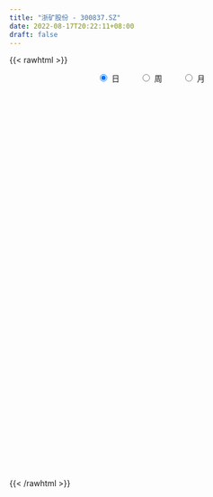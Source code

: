 ```yaml
---
title: "浙矿股份 - 300837.SZ"
date: 2022-08-17T20:22:11+08:00
draft: false
---
```

{{< rawhtml >}}
    <div style="text-align: center">
        <label style="padding: 1rem;"><input style="margin-right: .5rem" type="radio" name="period" value="D" checked onclick="period_change(this)">日</label>
        <label style="padding: 1rem;"><input style="margin-right: .5rem" type="radio" name="period" value="W" onclick="period_change(this)">周</label>
        <label style="padding: 1rem;"><input style="margin-right: .5rem" type="radio" name="period" value="M" onclick="period_change(this)">月</label>
    </div>
    <div id="chart" style="height: 700px;"></div> 
    <script type="text/javascript">
        const D_v = [48730.39,34970.42,21462.94,24858.45,45332.77,32141.99,22367.99,31504.45,34628.32,27705.41,22672.13,25095.26,10459.0,35613.67,16372.31,18809.99,19416.47,18460.79,13940.47,10888.47,18612.95,16530.63,13156.89,10459.42,6713.85,8713.53,6974.37,7523.85,8790.74,15071.37,15201.73,10165.0,11346.84,6214.36,5509.79,6308.26,9023.39,7928.74,7911.42,5046.0,17394.41,6982.0,6604.42,6966.79,5001.84,8323.37,7531.64,6984.26,9648.84,6575.42,6784.06,9615.4,11349.0,14685.31,28673.41,18104.71,13369.75,10882.0,13389.0,8731.65,9166.73,14766.72,7271.78,6443.82,7455.71,8247.42,7227.61,9789.29,6070.0,11389.52,6339.97,6045.37,11374.51,4916.57,9704.0,5831.26,5506.58,6130.13,5990.42,6069.0,4023.0,5932.0,4202.42,5149.0,3307.89,3897.26,10867.37,7035.7,7376.42,7279.0,5963.84,7345.78,13361.87,9775.05,9418.0,7163.64,4289.8,4001.0,6103.4,16368.23,7582.71,6638.16,7078.0,5763.66,4287.27,5917.53,12280.0,7547.0,7594.37,9983.58,6623.44,7926.97,5527.58,6779.0,8262.0,7997.06,6210.24,6630.54,6441.32,8373.26,11413.77,8220.32,6142.69,9165.58,8957.19,5888.32,6732.91,5374.98,10380.79,10403.19,6893.74,5095.37,9931.38,6751.07,8452.72,6830.07,9549.06,5728.78,13809.0,28177.36,16718.01,16810.3,11500.85,9791.79,9563.81,6661.25,10640.67,9694.25,12461.16,5706.58,8036.0,6511.0,5809.0,9590.09,18588.41,16299.9,14824.3,31863.1,14420.19,9091.04,5852.0,7823.06,5931.0,5460.98,11713.76,4207.1,3133.37,6803.37,5542.0,3920.79,3358.0,1374.0,4272.0,3781.64,5762.0,6769.62,10573.09,4849.38,3619.42,4600.68,3469.79,4213.35,5384.0,3285.0,4395.0,7683.0,6399.42,5706.0,4731.0,3834.0,8177.99,4708.0,8025.0,2278.0,3415.1,2864.0,5638.0,2908.0,5530.85,1810.01,4117.1,6766.42,3574.42,2852.27,3501.0,2645.0,2807.0,2539.0,2184.0,1539.0,6375.72,3329.73,6602.48,5009.0,2103.66,2544.0,2421.48,2504.0,14599.31,16251.26,8549.93,9260.0,6212.9,9272.28,6035.15,3609.0,3654.0,7065.79,6031.0,6094.0,4933.0,8042.0,6035.2,3415.0,4348.98,3599.0,4518.0,3257.0,2888.0,11378.98,5870.14,4113.0,4353.0,6433.0,3878.0,5058.0,3867.0,15204.38,6282.0,5586.84,6316.74,9836.01,6266.36,5445.0,5079.99,16894.87,8395.0,7036.0,4257.88,5867.24,6635.65,13317.0,8249.14,13744.65,14170.0,17273.76,20613.12,12497.68,11784.99,10379.85,8040.84,9995.0,7144.55,10574.0,6085.14,9791.0,7966.0,5835.0,8480.0,4916.42,6127.42,4578.0,3722.0,4374.0,5667.0,3242.0,3173.0,1970.0,2788.91,1616.42,2662.0,1650.0,1507.84,2969.0,9236.92,2952.42,2890.42,1837.0,2193.0,3125.0,7095.19,4526.0,3245.0,3717.42,5356.42,3553.0,3845.42,3549.42,4214.07,3769.0,3262.42,3009.0,3143.42,2755.04,2885.0,4542.42,6113.0,5227.0,6604.0,4137.0,3890.0,4375.37,2497.0,5057.0,3001.37,4388.42,17794.3,8584.46,4442.0,6677.99,6523.0,5388.0,3985.0,2631.0,7988.42,4255.0,7168.0,25613.46,10872.46,5108.0,5716.0,11561.0,11693.84,4810.0,3345.0,6017.36,2929.58,11724.34,4306.0,6661.0,8113.0,18057.79,9431.0,4896.0,12146.0,8784.42,7907.0,5664.0,5622.0,5992.0,5319.0,3981.0,3250.37,5429.69,4308.34,3857.0,3561.0,5337.08,2825.37,2821.0,2101.0,2410.47,2240.0,12019.5,20038.14,18581.73,9778.34,14920.75,13938.58,8612.0,8929.74,8183.92,7814.92,6057.84,4666.82,3167.0,7549.0,3251.0,4459.37,5058.0,5434.0,5146.0,4385.57,1568.0,10092.56,5870.0,8999.0,3326.65,2908.76,5252.0,4957.4,4794.0,4129.86,4499.0,6252.0,4283.0,2657.0,7209.0,8057.29,6723.29,8210.58,8736.58,7371.58,8123.0,6064.02,5159.31,6039.0,3470.35,3728.0,3357.0,3218.49,17425.09,13694.81,16045.57,16548.8,16130.12,10340.99,9695.0,7418.42,17117.56,10545.13,5896.0,5065.55,7332.42,8003.0,6218.42,4845.27,5212.42,8811.42,9481.63,6139.82,3427.0,6844.13,7116.0,4582.0,6411.0,6788.0,6351.82,5127.69,5488.0,5317.0,4391.41,4670.0,4704.0,7027.09,5620.0,5840.69,7302.15,10125.0,10414.0,7131.42,6674.0,5828.0,6601.57,5935.0,6038.0,5097.0,3427.0,7281.31,6319.42,4315.0,4762.0,4692.42,4871.43,2842.82,5085.0,3900.98,2904.0,3035.42,5208.0,4437.0,18694.39,17907.38,10467.0,19806.0,17279.4,9570.0,10383.89,10271.0,8846.0,7764.0,5526.0,4089.26,4445.0,3849.0,5953.0,7195.0,3776.4,4722.92,6192.0]
const D_histogram = [0.0,0.1480569801,0.341247412,0.6730750448,1.1577462552,1.3904443596,1.3196550453,0.8742776036,0.5977381528,0.6131032415,0.4575902631,0.4701177173,0.4088283505,-0.0008571386,-0.2730276653,-0.6744983301,-1.1229415632,-1.2658812529,-1.185899077,-1.2095526343,-1.1863144359,-1.212609984,-1.0488300283,-0.837841743,-0.6447055335,-0.6130889776,-0.5763943514,-0.4758618053,-0.3426932679,-0.1135823612,-0.2534556526,-0.490332051,-0.5058007346,-0.4118022911,-0.3208276698,-0.268333139,-0.0895732315,0.1157646224,0.2099466927,0.1499088776,0.272345119,0.2800280543,0.1349727679,-0.129151948,-0.2431685673,-0.1480791414,0.0600249506,0.2207048013,0.4978108453,0.6273749024,0.7602634163,0.8297388849,0.6407841265,0.7565059786,0.3725536639,0.0022946909,-0.372524212,-0.6473787202,-0.7664742747,-0.7569786398,-0.8188194012,-0.9457914495,-0.9292762164,-0.7315907765,-0.434152328,-0.1672890467,-0.0244570758,0.1570089952,0.264751189,0.3206714161,0.260676253,0.1401511302,0.219981991,0.2764779313,0.1820154952,0.1563782831,0.113601958,0.0524940032,0.0034015259,-0.0974972607,-0.1328201287,-0.0534110908,-0.0165358937,0.084958335,0.1410301321,0.1124025555,0.2731623384,0.3623343982,0.4107089296,0.2545418234,0.2317726688,0.1541575988,-0.0709027994,-0.2679294045,-0.4849472702,-0.4588682436,-0.4064628442,-0.3744770662,-0.4358852293,-0.4795043573,-0.5666682626,-0.5508199187,-0.5140150471,-0.4916362766,-0.4553777415,-0.3532083991,-0.0247398304,0.1597338665,0.2030765807,0.0799213365,0.0195027549,-0.1165335888,-0.1260047249,-0.2149077173,-0.1799681662,-0.0350045512,0.0763122465,0.1911630082,0.236678407,0.2358103133,0.1626201577,0.0922384043,0.0207144344,-0.1071736898,-0.0841137612,-0.0497844311,0.049910814,0.1418401907,0.2792810666,0.2944546858,0.1932364109,0.0877492198,0.2816683061,0.3946185469,0.5859302541,0.6899104598,0.7793547839,0.7185679018,0.7770424412,1.1370894799,1.2594482359,1.4998742799,1.5034429584,1.3415385929,1.121553714,0.9430638944,0.8552255695,0.4835222119,0.0735345718,-0.1393749977,-0.249828124,-0.3509689495,-0.394222389,-0.2678391728,0.0903186428,0.3220492594,0.5261118802,0.2037967209,-0.2392806893,-0.4975137869,-0.6545752356,-0.8431598933,-0.9746010194,-0.985170993,-0.7825264998,-0.630581308,-0.4760981469,-0.4214875169,-0.4422261815,-0.4219434001,-0.3983869159,-0.3475783382,-0.2254004003,-0.2060557801,-0.2032081008,-0.1733722672,-0.0614193042,-0.0154065993,-0.0086336815,0.0555339146,0.0711366057,0.0942484765,0.1729710662,0.2048089997,0.2587315784,0.4002993457,0.3753168427,0.2349108785,0.0736569928,-0.0285609864,-0.2045010197,-0.2759224046,-0.3642526385,-0.3785864859,-0.4042769801,-0.3837633021,-0.2451457016,-0.1757804781,-0.0905155926,-0.0174174758,0.0034192151,-0.0261932226,-0.047523566,0.0001049451,-0.0040770867,-0.0137010227,-0.0051402799,0.0316119842,0.0476594146,0.0733921338,0.1732404307,0.1939366652,0.1156317209,-0.0011004421,-0.0387933913,-0.0491324601,-0.0161456071,0.0461337278,0.2854999552,0.4624797946,0.554925679,0.6603903242,0.7191178345,0.6225802447,0.504481132,0.3479145085,0.2103895998,0.0379225939,0.01588235,-0.0677455798,-0.0782234826,0.0127583813,-0.0116874594,-0.0790932475,-0.1754552959,-0.1977231886,-0.1929921581,-0.1928448715,-0.1804607127,-0.0444964629,-0.0429553613,-0.0956566659,-0.107899566,-0.2094061755,-0.254487627,-0.3065701508,-0.235805556,-0.0139955425,0.1319850817,0.1975950585,0.1553336905,0.238136842,0.2725528334,0.2984660565,0.3010568146,0.4069083771,0.4503900862,0.3691488801,0.3146212858,0.2394116553,0.1999464121,0.2304468912,0.2356678619,0.268267488,0.3010291001,0.3914773217,0.5022378651,0.5268813902,0.3993292171,0.2147070811,0.0296686767,-0.0292119138,-0.0767036398,-0.2618114317,-0.4124693718,-0.4810046651,-0.592295413,-0.6383229528,-0.7142437379,-0.7496863934,-0.677057589,-0.6468077096,-0.6023883578,-0.6062029701,-0.5384743371,-0.4620503006,-0.4597105185,-0.4211935841,-0.2851176275,-0.2098870231,-0.2068909229,-0.1831233311,-0.0999400608,-0.1068171064,-0.1637946596,-0.1754237483,-0.1550671492,-0.1434560098,-0.1191009426,-0.0399002582,0.1379006069,0.1879014245,0.1719810267,0.2517548827,0.3427181774,0.3387805529,0.3558435712,0.3454350995,0.3494751749,0.3226342326,0.3332689088,0.3443774963,0.366541242,0.3770442722,0.3488343434,0.2721547402,0.2565630359,0.1767461883,0.1632019945,0.1283547678,0.1046637744,0.0927977229,0.0542923106,-0.0034825992,-0.0734895461,-0.13583874,0.0526969715,0.059818052,0.0586596422,-0.0179605935,-0.0401803189,-0.0366191341,-0.0252984913,-0.0039065672,0.0628904729,0.0996184178,0.1606577877,0.3712152854,0.399398874,0.3262025278,0.2659471078,0.3695177442,0.3933630772,0.33828815,0.2913849917,0.2820308342,0.2411760271,0.3098045384,0.3195832542,0.2427336225,0.0659227653,0.0851036802,0.0638321108,0.0188134893,0.0977975468,0.1103800222,0.0746885102,-0.0093429,-0.0656396244,-0.1678223822,-0.2119780936,-0.3120540392,-0.4367550871,-0.5208567594,-0.5560466971,-0.5332169374,-0.5659004557,-0.523799997,-0.4013779813,-0.3598355102,-0.299506751,-0.2917861411,-0.3250752838,-0.0765341276,0.192208555,0.4144147807,0.4040450892,0.5264072054,0.6171351592,0.4987160525,0.3921248245,0.2025527191,-0.0372122878,-0.1617664468,-0.202105232,-0.2572836181,-0.4025235512,-0.5350543867,-0.6450706571,-0.7330995764,-0.8533922307,-0.7648470589,-0.7142307528,-0.6711822695,-0.8129316988,-0.7542623415,-0.7302367827,-0.6579591342,-0.5341147668,-0.4655489362,-0.4099131632,-0.3867001263,-0.3222413963,-0.318814561,-0.2886384919,-0.2304951791,-0.1605360463,-0.2064496736,-0.2059645453,-0.2448766491,-0.1565508811,-0.2001556593,-0.194798237,-0.1968797148,-0.1609462497,-0.1786456373,-0.0607856015,0.0128324885,0.0490885643,0.0248146522,0.0633731929,0.2297692377,0.2921845082,0.512679668,0.7123153432,0.8918933681,0.9076923803,0.7719921375,0.7336749564,0.8550112503,0.7917753725,0.7285971643,0.6485992656,0.475896951,0.411325786,0.3640079024,0.3183058723,0.2906031597,0.3132625476,0.2819849534,0.2191739795,0.1553460233,0.03962753,0.0064890939,-0.0050762125,0.0600392536,0.0835125943,0.1209460855,0.0946921125,0.0360622912,-0.0819884638,-0.1026343207,-0.0755905229,-0.0964823644,-0.0484632227,-0.0343254637,0.0032237524,0.0930380282,0.218987062,0.2296568789,0.1957071008,0.216810882,0.1719033379,0.1392758067,0.0378805512,0.0153983126,0.0135263825,0.0220871881,-0.0820129371,-0.1387636381,-0.1867961137,-0.209827894,-0.2601764834,-0.3710012629,-0.3905462273,-0.3643657682,-0.3343181714,-0.261178412,-0.1489519092,-0.0343627928,0.0540805274,0.238801065,0.3517469277,0.4097924202,0.5934619798,0.5972768538,0.5033935908,0.4413939378,0.2191038933,0.1027824176,0.0670397861,0.0311928193,0.0302737049,-0.0094009074,-0.0240404083,-0.0221661667,-0.0878467108,-0.1558499142,-0.1454458419,-0.1135531017]
const D_fast = [0.0,0.1850712251,0.46357351,0.963669904,1.7377776782,2.3180868724,2.5772113196,2.3504032788,2.2232983661,2.3919392651,2.3508238525,2.4808807361,2.5217984569,2.1118986832,1.7714712401,1.2013759928,0.472197369,0.012787366,-0.2037052274,-0.5297469433,-0.8030873538,-1.1325353979,-1.2309629493,-1.2294350998,-1.1974752736,-1.3191309621,-1.4265349237,-1.444967829,-1.3974726085,-1.1967572921,-1.3999944967,-1.7594539078,-1.9013727751,-1.9103249044,-1.8995572006,-1.9141459545,-1.7577793549,-1.5235003454,-1.3768316019,-1.3993921976,-1.2088696764,-1.1311797275,-1.242491822,-1.5389045248,-1.713713286,-1.6556436455,-1.4325333158,-1.2166772647,-0.8151185095,-0.5287107267,-0.2057563587,0.0711538311,0.0423951042,0.347243451,0.0564295522,-0.3132557479,-0.7812057039,-1.2179048922,-1.5286190153,-1.7083680403,-1.9749136521,-2.3383335627,-2.5541373837,-2.5393496379,-2.3504492714,-2.1254082519,-1.9886905499,-1.7679722301,-1.5940422391,-1.4579541579,-1.4527802577,-1.538267598,-1.4034412395,-1.2778258163,-1.3267843786,-1.3133270199,-1.3277028555,-1.3756873095,-1.4239294053,-1.5492025071,-1.6177304072,-1.551674142,-1.5189329184,-1.3961991059,-1.3048697759,-1.3053967136,-1.0763463461,-0.8965906867,-0.7455389229,-0.8380705733,-0.8028965606,-0.8419722309,-1.084758329,-1.3487672852,-1.6870219685,-1.7756600027,-1.8248703144,-1.8865038029,-2.0568832734,-2.2203784907,-2.4492094616,-2.5710660974,-2.6627649876,-2.7632952863,-2.8408811866,-2.827013944,-2.5047303328,-2.2803231693,-2.18621131,-2.28938622,-2.3449291129,-2.5100988538,-2.5510711711,-2.6937010929,-2.7037535833,-2.5675411061,-2.4371462468,-2.2745047331,-2.1698197325,-2.1117352479,-2.144270364,-2.1915925163,-2.2579378777,-2.4126194242,-2.410587936,-2.3887047137,-2.276531765,-2.1491423407,-1.9418811981,-1.8530939075,-1.9060030797,-1.9895529658,-1.725216803,-1.5136119255,-1.1758176548,-0.8993598341,-0.6150768141,-0.4962217207,-0.243486571,0.4008328377,0.8380536526,1.4534482666,1.8328776847,2.0063579675,2.0667615171,2.1240376711,2.2500057385,1.9991829339,1.6075789368,1.3598256178,1.1869154606,0.9980323976,0.8562233609,0.9156467839,1.2963842601,1.6086271916,1.9442177824,1.6728518034,1.1699542209,0.7873426765,0.4666374189,0.0672627879,-0.307828593,-0.5646913149,-0.5576784467,-0.5633785819,-0.5279199575,-0.5786812067,-0.7099764167,-0.7951794853,-0.8712197301,-0.9073057369,-0.8414778991,-0.8736472239,-0.9216015699,-0.9351088031,-0.8385106661,-0.796349611,-0.7917351136,-0.7136840388,-0.6802971963,-0.6336232064,-0.5116578501,-0.4286176667,-0.3100121934,-0.0683695897,0.000477118,-0.0812011266,-0.2240407642,-0.33339899,-0.5604642781,-0.7008662642,-0.8802596577,-0.9892401266,-1.1159998658,-1.1914270134,-1.1140958383,-1.0886757342,-1.0260397469,-0.9572959991,-0.9356045044,-0.9717652477,-1.0049764826,-0.9573217352,-0.9625230387,-0.9755722304,-0.9682965575,-0.9236412975,-0.8956790134,-0.8515982608,-0.7084398562,-0.6392594553,-0.6886564695,-0.805663743,-0.85305504,-0.8756772237,-0.8467267726,-0.7729140058,-0.4621727895,-0.1695730014,0.0616043026,0.3321665289,0.5706734978,0.6297809693,0.6378021395,0.5682141431,0.4832866344,0.320300277,0.3022306206,0.2016662958,0.1716325223,0.2658039816,0.2384362761,0.151257176,0.0110313036,-0.0606673862,-0.1041843952,-0.1522483265,-0.1849793459,-0.0601392118,-0.0693369505,-0.1459524216,-0.1851702132,-0.3390283666,-0.4477317248,-0.5764567863,-0.5646435806,-0.3463324526,-0.167355558,-0.0523468166,-0.055774762,0.0865626,0.1891167998,0.289646537,0.3675014988,0.5750801555,0.7311593861,0.7422054001,0.7663331272,0.7509764106,0.7614977703,0.8496099722,0.9137479085,1.0134144066,1.1214332936,1.3097508457,1.5460708554,1.702434728,1.6747148591,1.5437694934,1.3661482582,1.2999646893,1.2332970533,0.9827364034,0.7289611205,0.5401746609,0.2808100597,0.0752017817,-0.1792799378,-0.4021441918,-0.4987797845,-0.6302318326,-0.7364095702,-0.891774925,-0.9586648763,-0.997753415,-1.1103412625,-1.1771227241,-1.1123261744,-1.0895673257,-1.1382939563,-1.1603071972,-1.1021089422,-1.1356902644,-1.2336164824,-1.2891015082,-1.3075116964,-1.3317645595,-1.337184728,-1.2679591081,-1.0556830912,-0.9587069175,-0.9316320586,-0.7889194819,-0.6122766428,-0.5315191291,-0.425495218,-0.3495449148,-0.2581360458,-0.2043184299,-0.1103665265,-0.0131635649,0.1006354913,0.2053995895,0.2643982466,0.2557573285,0.3043063831,0.2686760826,0.2959323875,0.2931738527,0.2956488029,0.3069821821,0.2820498475,0.2234042879,0.1350249545,0.0387160756,0.2404260299,0.2625016235,0.2760081241,0.1948977401,0.162632935,0.1570393363,0.1620353563,0.1824506385,0.2649702968,0.3266028463,0.4278066631,0.7311679821,0.8592012892,0.867555575,0.8737869319,1.0697370044,1.1919231067,1.221420217,1.2473633066,1.3085168576,1.3279560574,1.4740357032,1.5637102326,1.5475440065,1.3872138407,1.4276706755,1.4223571339,1.3820418846,1.4854753288,1.5256528099,1.5086334254,1.4222662902,1.3495596597,1.2054213063,1.1082710715,0.9301816161,0.6962917964,0.4819759343,0.3077743223,0.1972998477,0.0231412155,-0.065708325,-0.0436308046,-0.0920472111,-0.1065951397,-0.1718210651,-0.2863790287,-0.0569714044,0.259823417,0.5856333378,0.6762749187,0.9302388362,1.1752505797,1.1815104861,1.1729504643,1.0340165387,0.7849484598,0.6199526891,0.5290875959,0.4095883052,0.1637174843,-0.1025769478,-0.3738608825,-0.6451646958,-0.9788054078,-1.0814720008,-1.2094133828,-1.3341604669,-1.6791428209,-1.8090390491,-1.9675726859,-2.0597848209,-2.0694691453,-2.1172905487,-2.1641330666,-2.2375950613,-2.2536966803,-2.3299734852,-2.3719570391,-2.371437521,-2.3416123998,-2.4391384456,-2.4901444536,-2.5902757196,-2.541087672,-2.6347313649,-2.6780735019,-2.7293749084,-2.7336780057,-2.7960388026,-2.6933751672,-2.6165489551,-2.5680207382,-2.5860909873,-2.5316891483,-2.3078507942,-2.1723893965,-1.8237243198,-1.4460098087,-1.0434584419,-0.8007363346,-0.743438543,-0.598336985,-0.2632478785,-0.1285399132,-0.0095688303,0.0725830874,0.0188550105,0.0571152921,0.100799384,0.134673822,0.1796218994,0.2805969241,0.3198155683,0.3117980893,0.2868066389,0.1809950281,0.1494788654,0.1366445059,0.2167697854,0.2611212746,0.3287912873,0.3262103424,0.2765960939,0.1380482229,0.0917437858,0.099889953,0.0548775203,0.0907808564,0.0963372495,0.1346924036,0.2477661865,0.4284619857,0.4965460223,0.5115230194,0.5868295212,0.5848978115,0.587089232,0.4951641144,0.4765314539,0.4780411194,0.492123722,0.3675203625,0.276078752,0.181347248,0.1058584941,-0.0095342161,-0.2131093113,-0.3302908326,-0.3952018155,-0.4487337615,-0.4408886051,-0.3659000797,-0.2599016614,-0.1579382093,0.0864825945,0.2873651891,0.4478587866,0.7798938413,0.9330279286,0.9649930634,1.0133418948,0.8458278237,0.7552019523,0.7362192674,0.7081705054,0.7148198172,0.6727949781,0.6521453751,0.648478075,0.5608358533,0.4538701713,0.4279127831,0.4314172479]
const D_slow = [0.0,0.037014245,0.122326098,0.2905948592,0.580031423,0.9276425129,1.2575562742,1.4761256751,1.6255602133,1.7788360237,1.8932335895,2.0107630188,2.1129701064,2.1127558218,2.0444989054,1.8758743229,1.5951389321,1.2786686189,0.9821938496,0.6798056911,0.3832270821,0.0800745861,-0.182132921,-0.3915933567,-0.5527697401,-0.7060419845,-0.8501405724,-0.9691060237,-1.0547793406,-1.0831749309,-1.1465388441,-1.2691218568,-1.3955720405,-1.4985226133,-1.5787295307,-1.6458128155,-1.6682061234,-1.6392649678,-1.5867782946,-1.5493010752,-1.4812147954,-1.4112077819,-1.3774645899,-1.4097525769,-1.4705447187,-1.5075645041,-1.4925582664,-1.4373820661,-1.3129293548,-1.1560856291,-0.9660197751,-0.7585850538,-0.5983890222,-0.4092625276,-0.3161241116,-0.3155504389,-0.4086814919,-0.570526172,-0.7621447406,-0.9513894006,-1.1560942509,-1.3925421132,-1.6248611673,-1.8077588614,-1.9162969434,-1.9581192051,-1.9642334741,-1.9249812253,-1.858793428,-1.778625574,-1.7134565108,-1.6784187282,-1.6234232305,-1.5543037476,-1.5087998738,-1.469705303,-1.4413048135,-1.4281813127,-1.4273309313,-1.4517052464,-1.4849102786,-1.4982630513,-1.5023970247,-1.4811574409,-1.4458999079,-1.4177992691,-1.3495086845,-1.2589250849,-1.1562478525,-1.0926123967,-1.0346692295,-0.9961298298,-1.0138555296,-1.0808378807,-1.2020746983,-1.3167917592,-1.4184074702,-1.5120267368,-1.6209980441,-1.7408741334,-1.8825411991,-2.0202461787,-2.1487499405,-2.2716590097,-2.3855034451,-2.4738055448,-2.4799905024,-2.4400570358,-2.3892878906,-2.3693075565,-2.3644318678,-2.393565265,-2.4250664462,-2.4787933755,-2.5237854171,-2.5325365549,-2.5134584933,-2.4656677412,-2.4064981395,-2.3475455612,-2.3068905217,-2.2838309207,-2.2786523121,-2.3054457345,-2.3264741748,-2.3389202826,-2.3264425791,-2.2909825314,-2.2211622647,-2.1475485933,-2.0992394906,-2.0773021856,-2.0068851091,-1.9082304724,-1.7617479088,-1.5892702939,-1.3944315979,-1.2147896225,-1.0205290122,-0.7362566422,-0.4213945832,-0.0464260133,0.3294347263,0.6648193746,0.9452078031,1.1809737767,1.394780169,1.515660722,1.534044365,1.4992006155,1.4367435845,1.3490013472,1.2504457499,1.1834859567,1.2060656174,1.2865779322,1.4181059023,1.4690550825,1.4092349102,1.2848564634,1.1212126545,0.9104226812,0.6667724264,0.4204796781,0.2248480532,0.0672027262,-0.0518218106,-0.1571936898,-0.2677502352,-0.3732360852,-0.4728328142,-0.5597273987,-0.6160774988,-0.6675914438,-0.718393469,-0.7617365359,-0.7770913619,-0.7809430117,-0.7831014321,-0.7692179535,-0.751433802,-0.7278716829,-0.6846289163,-0.6334266664,-0.5687437718,-0.4686689354,-0.3748397247,-0.3161120051,-0.2976977569,-0.3048380035,-0.3559632584,-0.4249438596,-0.5160070192,-0.6106536407,-0.7117228857,-0.8076637113,-0.8689501367,-0.9128952562,-0.9355241543,-0.9398785233,-0.9390237195,-0.9455720251,-0.9574529166,-0.9574266804,-0.958445952,-0.9618712077,-0.9631562777,-0.9552532816,-0.943338428,-0.9249903945,-0.8816802869,-0.8331961206,-0.8042881903,-0.8045633009,-0.8142616487,-0.8265447637,-0.8305811655,-0.8190477335,-0.7476727447,-0.6320527961,-0.4933213763,-0.3282237953,-0.1484443367,0.0072007245,0.1333210075,0.2202996346,0.2728970346,0.2823776831,0.2863482706,0.2694118756,0.249856005,0.2530456003,0.2501237354,0.2303504236,0.1864865996,0.1370558024,0.0888077629,0.040596545,-0.0045186332,-0.0156427489,-0.0263815892,-0.0502957557,-0.0772706472,-0.1296221911,-0.1932440978,-0.2698866355,-0.3288380245,-0.3323369102,-0.2993406397,-0.2499418751,-0.2111084525,-0.151574242,-0.0834360336,-0.0088195195,0.0664446841,0.1681717784,0.2807693,0.37305652,0.4517118414,0.5115647553,0.5615513583,0.6191630811,0.6780800465,0.7451469185,0.8204041936,0.918273524,1.0438329903,1.1755533378,1.2753856421,1.3290624123,1.3364795815,1.3291766031,1.3100006931,1.2445478352,1.1414304922,1.021179326,0.8731054727,0.7135247345,0.5349638001,0.3475422017,0.1782778045,0.016575877,-0.1340212124,-0.2855719549,-0.4201905392,-0.5357031144,-0.650630744,-0.75592914,-0.8272085469,-0.8796803027,-0.9314030334,-0.9771838662,-1.0021688814,-1.028873158,-1.0698218229,-1.1136777599,-1.1524445472,-1.1883085497,-1.2180837853,-1.2280588499,-1.1935836981,-1.146608342,-1.1036130853,-1.0406743646,-0.9549948203,-0.8702996821,-0.7813387892,-0.6949800144,-0.6076112206,-0.5269526625,-0.4436354353,-0.3575410612,-0.2659057507,-0.1716446827,-0.0844360968,-0.0163974118,0.0477433472,0.0919298943,0.1327303929,0.1648190849,0.1909850285,0.2141844592,0.2277575369,0.2268868871,0.2085145006,0.1745548156,0.1877290584,0.2026835715,0.217348482,0.2128583336,0.2028132539,0.1936584704,0.1873338475,0.1863572057,0.202079824,0.2269844284,0.2671488754,0.3599526967,0.4598024152,0.5413530472,0.6078398241,0.7002192602,0.7985600295,0.883132067,0.9559783149,1.0264860234,1.0867800302,1.1642311648,1.2441269784,1.304810384,1.3212910753,1.3425669954,1.3585250231,1.3632283954,1.3876777821,1.4152727876,1.4339449152,1.4316091902,1.4151992841,1.3732436885,1.3202491651,1.2422356553,1.1330468835,1.0028326937,0.8638210194,0.7305167851,0.5890416712,0.4580916719,0.3577471766,0.2677882991,0.1929116113,0.119965076,0.0386962551,0.0195627232,0.067614862,0.1712185571,0.2722298294,0.4038316308,0.5581154206,0.6827944337,0.7808256398,0.8314638196,0.8221607476,0.7817191359,0.7311928279,0.6668719234,0.5662410356,0.4324774389,0.2712097746,0.0879348805,-0.1254131771,-0.3166249419,-0.4951826301,-0.6629781974,-0.8662111221,-1.0547767075,-1.2373359032,-1.4018256867,-1.5353543785,-1.6517416125,-1.7542199033,-1.8508949349,-1.931455284,-2.0111589242,-2.0833185472,-2.140942342,-2.1810763535,-2.232688772,-2.2841799083,-2.3453990705,-2.3845367908,-2.4345757056,-2.4832752649,-2.5324951936,-2.572731756,-2.6173931653,-2.6325895657,-2.6293814436,-2.6171093025,-2.6109056395,-2.5950623412,-2.5376200318,-2.4645739048,-2.3364039878,-2.158325152,-1.9353518099,-1.7084287149,-1.5154306805,-1.3320119414,-1.1182591288,-0.9203152857,-0.7381659946,-0.5760161782,-0.4570419405,-0.354210494,-0.2632085184,-0.1836320503,-0.1109812604,-0.0326656235,0.0378306149,0.0926241098,0.1314606156,0.1413674981,0.1429897716,0.1417207184,0.1567305318,0.1776086804,0.2078452018,0.2315182299,0.2405338027,0.2200366867,0.1943781065,0.1754804758,0.1513598847,0.1392440791,0.1306627131,0.1314686512,0.1547281583,0.2094749238,0.2668891435,0.3158159187,0.3700186392,0.4129944736,0.4478134253,0.4572835631,0.4611331413,0.4645147369,0.4700365339,0.4495332996,0.4148423901,0.3681433617,0.3156863882,0.2506422673,0.1578919516,0.0602553948,-0.0308360473,-0.1144155901,-0.1797101931,-0.2169481704,-0.2255388686,-0.2120187368,-0.1523184705,-0.0643817386,0.0380663665,0.1864318614,0.3357510749,0.4615994726,0.571947957,0.6267239303,0.6524195347,0.6691794813,0.6769776861,0.6845461123,0.6821958855,0.6761857834,0.6706442417,0.648682564,0.6097200855,0.573358625,0.5449703496]
const D_data = [['2020-07-29', 68.21, 68.66, 64.7, 69.86],['2020-07-30', 69.51, 70.98, 67.48, 73.1],['2020-07-31', 71.9, 72.68, 69.88, 73.7],['2020-08-03', 72.21, 76.28, 72.21, 76.28],['2020-08-04', 77.0, 81.21, 76.96, 82.5],['2020-08-05', 79.9, 81.13, 77.77, 84.6],['2020-08-06', 80.49, 79.01, 78.0, 81.12],['2020-08-07', 79.81, 73.99, 73.99, 79.81],['2020-08-10', 70.54, 74.96, 69.5, 75.1],['2020-08-11', 72.8, 78.64, 72.8, 79.65],['2020-08-12', 77.7, 76.81, 73.6, 78.64],['2020-08-13', 76.86, 79.18, 75.99, 81.0],['2020-08-14', 79.18, 78.77, 77.66, 80.56],['2020-08-17', 77.99, 73.59, 72.67, 79.81],['2020-08-18', 73.98, 73.65, 73.59, 75.59],['2020-08-19', 73.0, 70.1, 70.0, 73.0],['2020-08-20', 70.0, 66.73, 66.46, 71.19],['2020-08-21', 66.73, 68.2, 66.01, 69.92],['2020-08-24', 67.69, 70.0, 67.05, 70.75],['2020-08-25', 69.14, 68.01, 67.81, 70.69],['2020-08-26', 67.8, 67.71, 67.31, 72.09],['2020-08-27', 65.88, 66.15, 64.0, 67.88],['2020-08-28', 65.31, 67.99, 64.01, 68.6],['2020-08-31', 68.48, 68.8, 67.29, 71.2],['2020-09-01', 68.94, 69.01, 67.9, 69.7],['2020-09-02', 69.02, 67.0, 66.98, 69.39],['2020-09-03', 67.5, 66.66, 66.34, 68.87],['2020-09-04', 65.0, 67.28, 64.8, 68.28],['2020-09-07', 66.41, 67.85, 66.41, 69.6],['2020-09-08', 67.7, 69.7, 67.7, 72.6],['2020-09-09', 68.69, 65.01, 64.89, 71.65],['2020-09-10', 66.3, 62.3, 62.25, 66.79],['2020-09-11', 62.11, 63.8, 61.0, 64.48],['2020-09-14', 63.8, 64.81, 63.2, 64.99],['2020-09-15', 65.22, 64.76, 63.8, 65.4],['2020-09-16', 64.96, 64.2, 63.58, 65.35],['2020-09-17', 63.94, 66.03, 63.0, 67.34],['2020-09-18', 66.0, 67.18, 65.01, 67.99],['2020-09-21', 67.1, 66.5, 66.0, 69.33],['2020-09-22', 65.13, 64.58, 64.5, 66.66],['2020-09-23', 64.51, 66.99, 64.51, 69.8],['2020-09-24', 66.39, 65.92, 65.7, 67.61],['2020-09-25', 65.86, 63.6, 63.5, 66.47],['2020-09-28', 64.0, 60.8, 60.7, 64.39],['2020-09-29', 61.19, 61.3, 60.05, 62.06],['2020-09-30', 61.61, 63.5, 61.0, 64.59],['2020-10-09', 65.04, 65.49, 65.04, 67.0],['2020-10-12', 66.01, 65.8, 65.51, 66.83],['2020-10-13', 65.91, 68.54, 65.26, 68.66],['2020-10-14', 68.54, 68.07, 67.5, 69.11],['2020-10-15', 67.6, 69.23, 67.33, 69.87],['2020-10-16', 69.25, 69.5, 68.12, 70.97],['2020-10-19', 70.71, 66.43, 66.39, 70.98],['2020-10-20', 66.8, 70.54, 65.8, 71.17],['2020-10-21', 68.01, 63.95, 63.42, 69.99],['2020-10-22', 62.05, 62.18, 61.08, 63.98],['2020-10-23', 62.01, 59.9, 59.8, 63.39],['2020-10-26', 59.4, 58.91, 58.24, 60.87],['2020-10-27', 58.89, 59.13, 58.0, 60.48],['2020-10-28', 59.25, 59.71, 58.7, 60.0],['2020-10-29', 59.0, 57.89, 57.81, 59.79],['2020-10-30', 57.48, 55.67, 55.5, 58.3],['2020-11-02', 55.1, 56.2, 54.63, 56.99],['2020-11-03', 55.89, 58.14, 55.89, 58.15],['2020-11-04', 58.7, 60.0, 57.84, 60.43],['2020-11-05', 60.0, 60.63, 59.2, 60.96],['2020-11-06', 60.11, 59.83, 58.0, 61.2],['2020-11-09', 60.2, 60.97, 59.45, 61.36],['2020-11-10', 60.95, 60.73, 60.03, 61.2],['2020-11-11', 60.16, 60.5, 59.59, 63.36],['2020-11-12', 60.0, 59.02, 58.9, 60.99],['2020-11-13', 58.58, 57.69, 57.01, 59.0],['2020-11-16', 57.81, 60.0, 56.5, 60.1],['2020-11-17', 60.8, 60.05, 59.08, 60.8],['2020-11-18', 60.09, 58.02, 57.66, 60.18],['2020-11-19', 57.98, 58.48, 57.02, 59.35],['2020-11-20', 58.64, 57.98, 57.51, 58.79],['2020-11-23', 58.48, 57.33, 56.66, 59.38],['2020-11-24', 56.9, 57.0, 56.66, 58.39],['2020-11-25', 57.0, 55.7, 55.55, 57.1],['2020-11-26', 55.4, 55.85, 55.0, 56.17],['2020-11-27', 55.8, 57.12, 55.51, 57.5],['2020-11-30', 57.01, 56.66, 55.81, 57.41],['2020-12-01', 56.38, 57.66, 56.2, 58.17],['2020-12-02', 57.4, 57.4, 56.66, 57.79],['2020-12-03', 57.35, 56.31, 56.01, 57.35],['2020-12-04', 56.75, 59.0, 56.07, 59.37],['2020-12-07', 58.7, 58.85, 58.64, 60.15],['2020-12-08', 58.4, 58.85, 58.4, 60.15],['2020-12-09', 58.82, 56.1, 56.0, 59.19],['2020-12-10', 55.7, 57.33, 55.18, 58.1],['2020-12-11', 57.01, 56.38, 55.68, 58.76],['2020-12-14', 56.0, 53.6, 52.7, 56.38],['2020-12-15', 53.3, 52.52, 51.73, 53.49],['2020-12-16', 52.74, 50.68, 50.0, 53.15],['2020-12-17', 50.69, 52.65, 50.01, 52.85],['2020-12-18', 52.66, 52.65, 52.17, 53.46],['2020-12-21', 51.98, 52.1, 51.98, 52.95],['2020-12-22', 52.14, 50.3, 50.0, 52.2],['2020-12-23', 50.28, 49.63, 48.0, 50.84],['2020-12-24', 49.5, 48.05, 47.84, 49.69],['2020-12-25', 48.0, 48.42, 47.8, 49.53],['2020-12-28', 48.42, 48.1, 46.51, 49.1],['2020-12-29', 48.26, 47.36, 47.21, 49.41],['2020-12-30', 46.79, 46.98, 46.6, 47.99],['2020-12-31', 46.93, 47.51, 46.66, 47.99],['2021-01-04', 47.4, 51.01, 47.23, 51.73],['2021-01-05', 50.24, 50.3, 50.01, 51.59],['2021-01-06', 50.25, 48.95, 48.85, 50.56],['2021-01-07', 48.66, 46.42, 46.09, 48.95],['2021-01-08', 46.19, 46.41, 45.81, 48.0],['2021-01-11', 46.31, 44.55, 44.1, 46.44],['2021-01-12', 44.62, 45.3, 44.61, 46.54],['2021-01-13', 45.5, 43.55, 43.3, 45.97],['2021-01-14', 43.5, 44.44, 42.51, 45.21],['2021-01-15', 44.14, 45.86, 43.88, 46.69],['2021-01-18', 45.87, 45.79, 45.53, 46.91],['2021-01-19', 45.6, 46.2, 45.24, 47.2],['2021-01-20', 46.27, 45.59, 45.4, 47.08],['2021-01-21', 45.44, 44.98, 44.49, 45.9],['2021-01-22', 45.01, 43.7, 42.8, 45.5],['2021-01-25', 42.9, 43.12, 42.7, 44.47],['2021-01-26', 42.38, 42.44, 41.93, 43.79],['2021-01-27', 42.4, 40.83, 40.51, 42.41],['2021-01-28', 40.98, 42.03, 40.31, 43.05],['2021-01-29', 41.5, 41.94, 40.86, 42.92],['2021-02-01', 41.94, 42.79, 41.01, 43.35],['2021-02-02', 42.76, 42.96, 42.55, 43.79],['2021-02-03', 43.11, 44.0, 41.6, 44.8],['2021-02-04', 44.0, 42.8, 41.92, 44.86],['2021-02-05', 42.19, 41.0, 41.0, 42.7],['2021-02-08', 41.0, 40.2, 40.13, 41.75],['2021-02-09', 40.2, 44.05, 40.07, 44.9],['2021-02-10', 44.51, 43.86, 42.79, 44.68],['2021-02-18', 45.0, 45.8, 43.87, 46.29],['2021-02-19', 45.81, 45.78, 45.01, 46.19],['2021-02-22', 46.03, 46.5, 46.02, 48.2],['2021-02-23', 45.2, 45.11, 45.0, 46.43],['2021-02-24', 45.11, 47.04, 44.6, 48.1],['2021-02-25', 49.85, 52.6, 48.62, 54.5],['2021-02-26', 50.68, 51.81, 50.05, 52.84],['2021-03-01', 51.73, 55.35, 51.52, 55.58],['2021-03-02', 55.4, 54.27, 52.8, 55.4],['2021-03-03', 53.9, 52.98, 52.0, 53.98],['2021-03-04', 52.74, 52.32, 51.65, 54.57],['2021-03-05', 51.6, 52.74, 51.6, 53.76],['2021-03-08', 52.68, 54.06, 52.68, 55.0],['2021-03-09', 53.99, 50.0, 48.67, 54.0],['2021-03-10', 50.46, 47.84, 47.0, 51.51],['2021-03-11', 48.0, 48.81, 47.1, 49.84],['2021-03-12', 48.8, 49.27, 47.21, 50.74],['2021-03-15', 49.51, 48.77, 48.61, 51.59],['2021-03-16', 48.88, 48.99, 47.8, 49.88],['2021-03-17', 48.57, 51.25, 47.89, 51.8],['2021-03-18', 51.61, 55.57, 51.28, 56.4],['2021-03-19', 55.21, 55.93, 54.6, 56.51],['2021-03-22', 56.72, 57.3, 54.78, 57.5],['2021-03-23', 53.0, 50.88, 48.2, 53.7],['2021-03-24', 48.51, 47.48, 47.33, 49.41],['2021-03-25', 47.6, 47.79, 46.85, 48.9],['2021-03-26', 47.78, 47.64, 47.5, 48.49],['2021-03-29', 47.64, 45.85, 45.8, 48.48],['2021-03-30', 45.03, 45.08, 44.74, 46.49],['2021-03-31', 45.13, 45.5, 44.37, 45.53],['2021-04-01', 45.0, 48.03, 44.69, 49.2],['2021-04-02', 48.04, 47.81, 47.5, 48.88],['2021-04-06', 47.25, 48.23, 47.25, 48.78],['2021-04-07', 48.54, 47.17, 46.7, 48.54],['2021-04-08', 47.0, 45.94, 45.75, 47.09],['2021-04-09', 45.94, 46.06, 45.48, 46.88],['2021-04-12', 45.9, 45.83, 45.61, 47.2],['2021-04-13', 45.5, 46.0, 45.21, 46.28],['2021-04-14', 46.1, 47.05, 46.1, 48.1],['2021-04-15', 46.71, 45.88, 45.73, 46.89],['2021-04-16', 45.81, 45.47, 45.2, 45.98],['2021-04-19', 45.36, 45.64, 44.94, 45.99],['2021-04-20', 46.9, 46.85, 46.78, 48.65],['2021-04-21', 46.25, 46.31, 45.99, 47.18],['2021-04-22', 46.31, 45.84, 45.69, 46.54],['2021-04-23', 45.52, 46.66, 45.52, 46.98],['2021-04-26', 46.75, 46.21, 46.1, 46.97],['2021-04-27', 46.33, 46.37, 45.23, 46.7],['2021-04-28', 46.04, 47.35, 46.03, 47.9],['2021-04-29', 47.35, 47.12, 46.62, 47.35],['2021-04-30', 47.0, 47.73, 46.66, 47.78],['2021-05-06', 48.0, 49.55, 47.74, 49.93],['2021-05-07', 50.19, 48.03, 47.85, 50.21],['2021-05-10', 47.95, 46.33, 45.7, 47.95],['2021-05-11', 45.75, 45.33, 45.2, 46.56],['2021-05-12', 45.9, 45.33, 45.0, 45.9],['2021-05-13', 45.33, 43.51, 43.5, 45.4],['2021-05-14', 43.11, 43.9, 42.71, 43.9],['2021-05-17', 43.7, 42.93, 42.21, 43.74],['2021-05-18', 42.89, 43.2, 42.41, 43.28],['2021-05-19', 43.21, 42.54, 42.37, 43.54],['2021-05-20', 42.95, 42.68, 42.2, 43.33],['2021-05-21', 42.68, 44.22, 42.44, 44.59],['2021-05-24', 44.22, 43.62, 43.3, 44.25],['2021-05-25', 43.62, 44.0, 43.2, 44.3],['2021-05-26', 44.0, 44.1, 43.65, 44.3],['2021-05-27', 44.19, 43.56, 43.48, 44.56],['2021-05-28', 44.0, 42.76, 42.26, 44.0],['2021-05-31', 42.28, 42.56, 42.28, 42.76],['2021-06-01', 42.55, 43.34, 42.28, 43.43],['2021-06-02', 43.36, 42.67, 42.48, 43.52],['2021-06-03', 42.57, 42.42, 42.32, 42.88],['2021-06-04', 42.48, 42.5, 42.07, 42.73],['2021-06-07', 42.5, 42.85, 42.5, 43.44],['2021-06-08', 43.01, 42.63, 42.5, 43.2],['2021-06-09', 42.63, 42.78, 42.4, 42.98],['2021-06-10', 42.97, 44.02, 42.97, 45.17],['2021-06-11', 44.0, 43.38, 43.37, 44.84],['2021-06-15', 42.0, 41.99, 40.0, 42.1],['2021-06-16', 41.99, 40.91, 40.81, 42.41],['2021-06-17', 41.05, 41.35, 41.0, 41.9],['2021-06-18', 41.78, 41.41, 40.81, 41.85],['2021-06-21', 41.54, 41.87, 40.85, 42.23],['2021-06-22', 42.01, 42.39, 41.63, 42.5],['2021-06-23', 43.55, 45.45, 43.35, 45.99],['2021-06-24', 45.7, 46.0, 45.65, 49.42],['2021-06-25', 47.0, 46.0, 45.31, 47.5],['2021-06-28', 45.99, 47.13, 45.46, 47.33],['2021-06-29', 47.12, 47.51, 46.51, 48.45],['2021-06-30', 46.99, 45.99, 45.69, 47.5],['2021-07-01', 45.55, 45.6, 44.93, 46.16],['2021-07-02', 45.6, 44.74, 44.66, 45.6],['2021-07-05', 45.01, 44.44, 44.0, 45.84],['2021-07-06', 44.58, 43.3, 42.51, 45.0],['2021-07-07', 43.3, 44.72, 43.01, 44.74],['2021-07-08', 45.28, 43.68, 43.6, 45.28],['2021-07-09', 43.49, 44.32, 42.86, 44.6],['2021-07-12', 45.3, 45.82, 43.92, 46.22],['2021-07-13', 46.06, 44.59, 44.27, 46.06],['2021-07-14', 44.53, 43.8, 43.75, 44.72],['2021-07-15', 43.77, 42.92, 42.52, 43.77],['2021-07-16', 43.0, 43.4, 42.6, 43.4],['2021-07-19', 43.87, 43.55, 43.01, 44.98],['2021-07-20', 43.43, 43.36, 43.11, 43.74],['2021-07-21', 43.49, 43.4, 43.16, 43.63],['2021-07-22', 43.17, 45.26, 42.8, 45.71],['2021-07-23', 45.56, 43.91, 43.7, 45.56],['2021-07-26', 43.5, 43.03, 42.8, 43.56],['2021-07-27', 43.0, 43.27, 42.68, 44.0],['2021-07-28', 42.99, 41.7, 41.36, 43.98],['2021-07-29', 41.73, 41.8, 41.73, 42.82],['2021-07-30', 41.7, 41.19, 40.81, 42.2],['2021-08-02', 40.81, 42.52, 40.67, 42.6],['2021-08-03', 42.85, 45.06, 42.55, 46.49],['2021-08-04', 44.0, 45.11, 44.0, 46.4],['2021-08-05', 44.59, 44.77, 44.5, 45.64],['2021-08-06', 44.77, 43.59, 43.04, 44.95],['2021-08-09', 43.02, 45.4, 43.02, 46.18],['2021-08-10', 44.65, 45.3, 44.65, 46.0],['2021-08-11', 45.26, 45.58, 45.05, 46.46],['2021-08-12', 45.13, 45.61, 45.13, 46.3],['2021-08-13', 46.0, 47.5, 45.23, 48.95],['2021-08-16', 47.25, 47.5, 46.69, 48.08],['2021-08-17', 47.48, 46.21, 45.9, 47.5],['2021-08-18', 46.0, 46.51, 45.7, 46.82],['2021-08-19', 46.9, 46.19, 45.1, 47.08],['2021-08-20', 46.16, 46.58, 44.9, 46.88],['2021-08-23', 46.98, 47.69, 46.63, 48.79],['2021-08-24', 48.2, 47.75, 46.6, 48.6],['2021-08-25', 47.87, 48.5, 47.0, 49.8],['2021-08-26', 48.49, 49.02, 47.3, 49.77],['2021-08-27', 48.56, 50.48, 47.75, 50.5],['2021-08-30', 50.6, 51.78, 49.57, 52.96],['2021-08-31', 51.0, 51.64, 49.81, 52.16],['2021-09-01', 50.59, 50.0, 49.31, 51.59],['2021-09-02', 50.0, 48.87, 48.27, 50.48],['2021-09-03', 49.08, 48.15, 47.88, 49.9],['2021-09-06', 48.25, 49.26, 47.86, 50.5],['2021-09-07', 49.49, 49.26, 48.3, 49.49],['2021-09-08', 48.9, 46.95, 46.88, 49.26],['2021-09-09', 46.9, 46.37, 46.03, 47.5],['2021-09-10', 46.71, 46.6, 45.2, 47.05],['2021-09-13', 46.32, 45.28, 44.96, 46.58],['2021-09-14', 45.3, 45.29, 44.92, 46.25],['2021-09-15', 45.27, 44.13, 43.83, 45.51],['2021-09-16', 44.16, 43.81, 43.07, 44.56],['2021-09-17', 43.35, 44.73, 43.35, 44.74],['2021-09-22', 44.0, 43.96, 43.2, 44.01],['2021-09-23', 44.2, 43.83, 43.75, 44.36],['2021-09-24', 43.81, 42.82, 42.55, 43.99],['2021-09-27', 42.82, 43.38, 41.84, 43.5],['2021-09-28', 43.31, 43.41, 42.51, 43.95],['2021-09-29', 43.72, 42.24, 42.24, 43.88],['2021-09-30', 42.2, 42.35, 41.95, 42.57],['2021-10-08', 42.65, 43.65, 42.45, 44.4],['2021-10-11', 43.65, 43.14, 43.1, 43.84],['2021-10-12', 43.0, 42.15, 42.02, 43.45],['2021-10-13', 42.46, 42.19, 42.11, 42.57],['2021-10-14', 42.77, 42.97, 42.21, 43.37],['2021-10-15', 42.99, 41.82, 41.76, 42.99],['2021-10-18', 41.77, 40.76, 39.88, 42.1],['2021-10-19', 40.6, 40.85, 40.2, 41.16],['2021-10-20', 40.86, 40.98, 40.43, 41.33],['2021-10-21', 41.22, 40.67, 40.29, 41.22],['2021-10-22', 40.67, 40.65, 40.2, 40.79],['2021-10-25', 40.68, 41.38, 40.52, 41.64],['2021-10-26', 41.6, 43.18, 41.19, 43.2],['2021-10-27', 43.18, 42.16, 41.92, 43.18],['2021-10-28', 42.48, 41.41, 41.04, 42.48],['2021-10-29', 41.37, 42.8, 41.05, 42.97],['2021-11-01', 42.8, 43.5, 41.97, 43.64],['2021-11-02', 43.5, 42.69, 42.02, 43.89],['2021-11-03', 43.0, 43.15, 42.22, 43.2],['2021-11-04', 43.15, 43.0, 42.43, 43.26],['2021-11-05', 42.97, 43.35, 42.7, 43.79],['2021-11-08', 43.35, 43.09, 42.72, 43.49],['2021-11-09', 42.72, 43.71, 42.72, 43.78],['2021-11-10', 43.78, 43.99, 43.22, 44.11],['2021-11-11', 44.14, 44.46, 43.85, 44.7],['2021-11-12', 44.43, 44.67, 44.23, 44.7],['2021-11-15', 44.74, 44.41, 44.12, 44.88],['2021-11-16', 44.38, 43.76, 43.44, 44.55],['2021-11-17', 43.91, 44.49, 43.55, 44.88],['2021-11-18', 44.67, 43.61, 43.51, 45.17],['2021-11-19', 43.45, 44.34, 43.06, 44.63],['2021-11-22', 44.44, 44.08, 43.73, 44.44],['2021-11-23', 44.11, 44.18, 43.84, 44.85],['2021-11-24', 44.0, 44.34, 43.74, 44.48],['2021-11-25', 44.37, 43.96, 43.66, 44.37],['2021-11-26', 43.98, 43.51, 42.97, 44.07],['2021-11-29', 43.18, 43.01, 42.9, 43.57],['2021-11-30', 42.89, 42.69, 42.41, 43.22],['2021-12-01', 42.86, 46.17, 42.48, 46.8],['2021-12-02', 45.91, 44.5, 44.36, 45.91],['2021-12-03', 44.5, 44.49, 44.09, 44.99],['2021-12-06', 44.5, 43.38, 42.89, 44.87],['2021-12-07', 43.8, 43.8, 43.11, 44.28],['2021-12-08', 43.5, 44.07, 43.34, 44.36],['2021-12-09', 44.57, 44.21, 43.84, 44.6],['2021-12-10', 44.21, 44.44, 43.92, 44.53],['2021-12-13', 44.65, 45.3, 44.41, 45.7],['2021-12-14', 45.39, 45.3, 45.0, 45.68],['2021-12-15', 45.3, 46.01, 45.03, 46.52],['2021-12-16', 48.0, 48.88, 46.71, 50.0],['2021-12-17', 48.8, 47.61, 47.31, 48.8],['2021-12-20', 47.75, 46.58, 46.53, 48.06],['2021-12-21', 46.53, 46.7, 45.79, 47.18],['2021-12-22', 46.57, 49.22, 46.57, 49.66],['2021-12-23', 49.1, 48.98, 47.7, 49.58],['2021-12-24', 49.05, 48.32, 47.91, 49.05],['2021-12-27', 48.32, 48.53, 47.8, 48.97],['2021-12-28', 48.46, 49.22, 48.01, 49.95],['2021-12-29', 49.02, 49.05, 48.57, 49.56],['2021-12-30', 49.8, 50.88, 49.32, 51.55],['2021-12-31', 51.2, 50.78, 50.02, 51.37],['2022-01-04', 50.75, 49.92, 49.0, 50.75],['2022-01-05', 50.18, 48.29, 48.0, 50.18],['2022-01-06', 47.29, 50.57, 47.01, 50.99],['2022-01-07', 50.32, 50.31, 49.64, 51.5],['2022-01-10', 50.5, 50.06, 49.38, 50.99],['2022-01-11', 49.77, 51.95, 49.77, 52.95],['2022-01-12', 51.8, 51.65, 50.07, 52.37],['2022-01-13', 51.62, 51.26, 50.6, 52.3],['2022-01-14', 51.44, 50.56, 50.01, 52.5],['2022-01-17', 50.0, 50.7, 50.0, 51.38],['2022-01-18', 50.1, 49.8, 49.1, 50.99],['2022-01-19', 49.6, 50.17, 49.6, 51.37],['2022-01-20', 50.15, 49.05, 48.69, 50.56],['2022-01-21', 49.05, 48.0, 47.99, 49.5],['2022-01-24', 47.8, 47.71, 47.12, 48.7],['2022-01-25', 47.34, 47.7, 46.76, 48.48],['2022-01-26', 47.7, 48.07, 46.61, 48.47],['2022-01-27', 47.73, 47.0, 47.0, 48.0],['2022-01-28', 47.5, 47.6, 45.63, 47.96],['2022-02-07', 47.8, 48.74, 47.03, 48.99],['2022-02-08', 48.38, 47.91, 47.02, 48.99],['2022-02-09', 47.54, 48.19, 47.28, 48.35],['2022-02-10', 48.74, 47.5, 47.31, 48.74],['2022-02-11', 47.07, 46.68, 46.32, 47.38],['2022-02-14', 46.6, 50.64, 46.55, 50.91],['2022-02-15', 50.74, 52.35, 50.0, 58.0],['2022-02-16', 51.11, 53.36, 49.28, 53.8],['2022-02-17', 53.58, 51.38, 51.1, 53.8],['2022-02-18', 51.29, 53.77, 49.88, 56.09],['2022-02-21', 53.82, 54.48, 51.6, 55.89],['2022-02-22', 54.0, 52.32, 52.03, 54.0],['2022-02-23', 52.49, 52.32, 51.68, 53.19],['2022-02-24', 52.1, 50.83, 50.09, 53.04],['2022-02-25', 50.9, 49.22, 49.12, 51.39],['2022-02-28', 49.01, 49.71, 47.68, 49.88],['2022-03-01', 50.46, 50.28, 49.5, 50.83],['2022-03-02', 50.28, 49.75, 49.5, 50.58],['2022-03-03', 49.75, 47.9, 47.39, 49.76],['2022-03-04', 47.9, 47.0, 46.78, 48.14],['2022-03-07', 47.8, 46.2, 45.85, 47.98],['2022-03-08', 46.21, 45.41, 45.21, 46.7],['2022-03-09', 45.87, 43.8, 43.03, 45.93],['2022-03-10', 44.67, 45.65, 44.1, 45.71],['2022-03-11', 45.0, 44.9, 43.6, 45.25],['2022-03-14', 44.77, 44.42, 43.8, 44.96],['2022-03-15', 44.45, 41.13, 41.01, 44.45],['2022-03-16', 41.48, 42.65, 40.0, 42.88],['2022-03-17', 43.46, 41.68, 41.65, 43.5],['2022-03-18', 41.24, 41.8, 41.05, 42.29],['2022-03-21', 41.99, 42.29, 41.0, 42.47],['2022-03-22', 42.15, 41.49, 40.97, 42.27],['2022-03-23', 41.55, 41.07, 40.63, 41.95],['2022-03-24', 41.03, 40.3, 40.15, 41.07],['2022-03-25', 40.42, 40.5, 40.1, 41.09],['2022-03-28', 40.2, 39.38, 39.01, 40.54],['2022-03-29', 39.97, 39.27, 38.1, 39.98],['2022-03-30', 39.06, 39.35, 38.81, 39.98],['2022-03-31', 39.4, 39.38, 38.62, 39.48],['2022-04-01', 39.38, 37.53, 37.5, 39.38],['2022-04-06', 37.53, 37.5, 36.75, 39.2],['2022-04-07', 37.5, 36.39, 36.2, 37.62],['2022-04-08', 36.52, 37.62, 36.13, 38.99],['2022-04-11', 37.8, 35.6, 35.03, 37.87],['2022-04-12', 35.68, 35.6, 34.41, 36.9],['2022-04-13', 34.52, 35.0, 33.96, 35.58],['2022-04-14', 34.72, 35.06, 34.72, 35.98],['2022-04-15', 35.3, 33.93, 33.6, 35.3],['2022-04-18', 34.19, 35.43, 33.56, 35.48],['2022-04-19', 35.41, 35.0, 34.85, 36.54],['2022-04-20', 35.0, 34.48, 34.2, 35.8],['2022-04-21', 34.48, 33.41, 33.38, 34.7],['2022-04-22', 33.26, 33.9, 32.4, 33.9],['2022-04-25', 33.98, 35.81, 33.98, 37.5],['2022-04-26', 35.5, 34.98, 33.0, 36.01],['2022-04-27', 34.81, 37.71, 33.96, 37.77],['2022-04-28', 37.67, 38.76, 36.3, 39.68],['2022-04-29', 38.8, 39.89, 37.17, 41.73],['2022-05-05', 38.52, 38.83, 38.16, 39.93],['2022-05-06', 37.0, 37.05, 36.8, 37.96],['2022-05-09', 36.85, 38.2, 36.8, 38.4],['2022-05-10', 37.21, 40.89, 37.2, 41.6],['2022-05-11', 40.0, 39.25, 39.25, 40.74],['2022-05-12', 38.81, 39.4, 38.68, 39.77],['2022-05-13', 39.14, 39.26, 38.82, 40.49],['2022-05-16', 39.51, 37.79, 37.39, 39.77],['2022-05-17', 37.92, 38.8, 37.51, 39.59],['2022-05-18', 38.6, 38.98, 38.6, 39.8],['2022-05-19', 38.11, 38.99, 38.0, 39.29],['2022-05-20', 39.09, 39.24, 38.38, 39.47],['2022-05-23', 39.12, 40.09, 39.12, 40.75],['2022-05-24', 40.09, 39.63, 39.2, 40.88],['2022-05-25', 39.58, 39.19, 38.15, 40.09],['2022-05-26', 39.19, 39.0, 38.51, 39.44],['2022-05-27', 39.01, 37.96, 37.51, 39.49],['2022-05-30', 37.96, 38.63, 37.9, 39.38],['2022-05-31', 38.63, 38.8, 37.95, 39.2],['2022-06-01', 38.7, 39.95, 38.08, 40.3],['2022-06-02', 39.95, 39.75, 38.9, 39.99],['2022-06-06', 39.9, 40.2, 39.61, 40.95],['2022-06-07', 40.53, 39.55, 39.11, 40.62],['2022-06-08', 39.9, 39.0, 38.6, 40.22],['2022-06-09', 39.66, 37.79, 37.79, 39.66],['2022-06-10', 37.99, 38.59, 37.51, 38.95],['2022-06-13', 38.67, 39.16, 38.23, 39.66],['2022-06-14', 39.16, 38.53, 37.45, 39.16],['2022-06-15', 39.0, 39.43, 38.22, 40.0],['2022-06-16', 39.12, 39.16, 38.88, 39.9],['2022-06-17', 39.21, 39.6, 39.16, 40.18],['2022-06-20', 40.4, 40.66, 39.57, 41.0],['2022-06-21', 40.61, 41.85, 39.85, 41.98],['2022-06-22', 42.0, 40.99, 40.85, 43.0],['2022-06-23', 40.8, 40.58, 40.17, 41.3],['2022-06-24', 40.67, 41.45, 40.54, 41.85],['2022-06-27', 41.55, 40.77, 40.55, 41.88],['2022-06-28', 40.65, 40.9, 40.51, 41.27],['2022-06-29', 40.91, 39.81, 39.71, 41.18],['2022-06-30', 41.17, 40.55, 40.02, 41.8],['2022-07-01', 40.26, 40.82, 40.04, 40.94],['2022-07-04', 41.09, 41.05, 40.06, 41.5],['2022-07-05', 40.64, 39.42, 38.89, 41.48],['2022-07-06', 40.12, 39.55, 39.19, 40.68],['2022-07-07', 39.4, 39.3, 39.21, 40.39],['2022-07-08', 39.39, 39.31, 39.24, 40.05],['2022-07-11', 39.43, 38.62, 38.37, 39.98],['2022-07-12', 38.62, 37.2, 37.13, 38.62],['2022-07-13', 36.92, 37.7, 36.92, 37.98],['2022-07-14', 37.31, 37.99, 37.31, 38.48],['2022-07-15', 37.72, 37.9, 37.0, 38.21],['2022-07-18', 37.63, 38.46, 37.49, 38.73],['2022-07-19', 38.96, 39.26, 38.52, 39.3],['2022-07-20', 39.18, 39.8, 39.0, 40.18],['2022-07-21', 39.7, 40.0, 39.58, 40.36],['2022-07-22', 40.0, 42.04, 40.0, 43.28],['2022-07-25', 42.02, 42.17, 41.46, 43.2],['2022-07-26', 42.0, 42.25, 40.81, 42.46],['2022-07-27', 42.49, 44.9, 42.03, 45.75],['2022-07-28', 44.94, 43.67, 43.1, 45.21],['2022-07-29', 43.76, 42.7, 42.61, 43.76],['2022-08-01', 42.77, 43.13, 42.33, 44.99],['2022-08-02', 42.82, 40.7, 40.3, 43.0],['2022-08-03', 40.94, 41.33, 40.94, 42.66],['2022-08-04', 41.94, 42.09, 41.39, 42.87],['2022-08-05', 41.98, 42.03, 41.58, 42.32],['2022-08-08', 42.0, 42.49, 41.23, 42.54],['2022-08-09', 42.45, 42.0, 41.79, 42.81],['2022-08-10', 41.63, 42.25, 41.63, 42.45],['2022-08-11', 42.52, 42.5, 42.32, 43.15],['2022-08-12', 42.42, 41.53, 41.5, 42.86],['2022-08-15', 41.57, 41.13, 41.1, 41.7],['2022-08-16', 41.23, 41.92, 41.23, 42.6],['2022-08-17', 41.92, 42.28, 41.54, 42.86]]
const W_v = [575.39,6110.04,195642.67,228283.49,259046.87,351676.79,292383.9300000001,206829.49,164143.51,156205.65,120560.12,108673.23,73129.41,40385.02,60575.68,34984.54,43938.25,20292.0,7531.64,39607.98,86182.18,56936.1,36646.34,39634.15,37332.92,28144.55,27423.94,35000.74,44008.36,40693.5,23046.46,44028.39,36492.61,39069.13,38374.1,39785.61,21777.82,15282.79,73982.21,54328.0,46538.66,56798.4,76050.63,35135.9,19399.53,18547.64,30412.19,20747.14,14082.42,27156.99,22220.1,21132.38,15379.69,15967.45,16259.14,44325.98,34389.33,27777.79,25440.18,27912.12,23835.0,37256.96,43522.23,32191.77,66754.55,63316.48,43589.69,33324.84,12674.0,14052.0,2788.91,10405.26,19109.76,21708.61,20518.33,15938.88,25371.42,19956.37,38210.55,25204.99,55897.34,38888.84,28322.28,42262.79,39397.42,24164.37,22493.11,12397.84,75338.46,47479.16,24691.66,24482.94,29856.21,22042.02,24900.0,22991.16,35454.49,19812.84,79844.39,20035.99,46042.66,31611.53,34704.0,24897.0,26675.92,27861.78,41646.57,29499.57,26104.73,21392.65,34278.81,75029.78,42790.89,25531.26,14691.32]
const W_histogram = [0.0,0.9853447293,1.7864422269,2.3532384746,2.3411574666,3.0617612688,3.6192942425,3.9484351241,4.4151338387,4.5084973963,4.574138954,3.6289373328,2.7525877361,1.9271504123,0.995727409,0.4822210775,-0.1876943496,-0.6980126305,-0.9465769552,-0.8869796972,-1.5038937145,-2.1663637081,-2.2822917527,-2.4464302298,-2.4715288294,-2.4759214166,-2.2866020851,-2.2677601665,-2.4224268347,-2.7041250727,-2.8326392585,-2.8640729203,-2.7913830694,-2.753625452,-2.7079388638,-2.6011750918,-2.2132903309,-1.7244820082,-0.9318198506,-0.3136069354,-0.1172261155,0.4512040287,0.2679269748,0.1623888743,-0.0117915063,-0.1458093495,-0.1337008851,-0.0379914159,0.0560472838,-0.1387308802,-0.2200184661,-0.3390051019,-0.3980294378,-0.3427170863,-0.3997394994,-0.1046269956,0.0226316996,0.0915670238,0.0882151538,0.1307889804,-0.0065127951,0.0774017556,0.3917597324,0.5249438039,0.8439945387,0.8633100508,0.7415549005,0.5156501922,0.2325808791,0.0198881973,-0.0246321378,-0.1611046207,-0.3055699671,-0.2349008738,-0.1346671476,0.0282892349,0.1166528983,0.1214564137,0.1888673867,0.225823046,0.446730809,0.613346194,0.8474808861,0.9227443091,0.9383304624,0.7342287272,0.5393029276,0.3259323937,0.6226229149,0.4792001261,0.2150442633,-0.1037692742,-0.5037096034,-0.8175132503,-1.1655902081,-1.3189635768,-1.5804850069,-1.6589072666,-1.2304921677,-1.0675648898,-0.7548687534,-0.5052853377,-0.3876019368,-0.161956417,-0.0683640204,0.0761939146,0.2985512721,0.3990671954,0.3608769584,0.2433096373,0.4357868534,0.5894252885,0.6244454352,0.5927078882,0.5992128253]
const W_fast = [0.0,1.2316809117,2.479388966,3.6344948323,4.207703191,5.6937473103,7.1561038447,8.4723535073,10.0428356817,11.2633235882,12.4724998844,12.4345325964,12.2463299338,11.9026802131,11.220189062,10.8272379999,10.1103989854,9.4255775469,8.9403689834,8.778221317,7.7853338711,6.5812729506,5.8947719678,5.1190259332,4.4760451263,3.8526721849,3.4703409951,2.9222428722,2.1619694952,1.2042399891,0.3675659887,-0.3798859032,-1.0050418196,-1.6556905653,-2.286988693,-2.8305186939,-2.9959565158,-2.9382686951,-2.3785615001,-1.8387503188,-1.6716760279,-0.9904448765,-1.1067401867,-1.1716810686,-1.3488093257,-1.5192795063,-1.5405962632,-1.454384648,-1.3463341273,-1.5757950114,-1.7120872139,-1.915825125,-2.0743568204,-2.1047237405,-2.2616810284,-1.9927252736,-1.8598086535,-1.7679815733,-1.7492796549,-1.6740085832,-1.8129385574,-1.7096735679,-1.2973756579,-1.0329556355,-0.502906266,-0.2677632412,-0.2041296664,-0.3011218267,-0.52604592,-0.7337665525,-0.784444922,-0.96119356,-1.1820513982,-1.1701075234,-1.1035405841,-0.9335118928,-0.8159850048,-0.780817386,-0.6661895663,-0.5727781455,-0.2401876803,0.0797642532,0.5257691668,0.8317186671,1.0818874361,1.0613428826,1.0012428149,0.8693553794,1.3217016293,1.2980788721,1.0876840751,0.7429282191,0.2170604889,-0.3011214704,-0.9405959803,-1.4237102432,-2.080352925,-2.5735020014,-2.4527099444,-2.556673889,-2.4326949409,-2.3094328597,-2.288649943,-2.1034935274,-2.026992136,-1.8633857223,-1.5663905467,-1.3661078245,-1.314078822,-1.3708187337,-1.0693948043,-0.768400047,-0.5772685415,-0.4608291165,-0.3045209731]
const W_slow = [0.0,0.2463361823,0.6929467391,1.2812563577,1.8665457244,2.6319860416,3.5368096022,4.5239183832,5.6277018429,6.754826192,7.8983609305,8.8055952637,9.4937421977,9.9755298008,10.224461653,10.3450169224,10.298093335,10.1235901774,9.8869459386,9.6652010143,9.2892275856,8.7476366586,8.1770637205,7.565456163,6.9475739557,6.3285936015,5.7569430802,5.1900030386,4.5843963299,3.9083650618,3.2002052472,2.4841870171,1.7863412497,1.0979348867,0.4209501708,-0.2293436021,-0.7826661849,-1.2137866869,-1.4467416496,-1.5251433834,-1.5544499123,-1.4416489051,-1.3746671614,-1.3340699429,-1.3370178194,-1.3734701568,-1.4068953781,-1.4163932321,-1.4023814111,-1.4370641312,-1.4920687477,-1.5768200232,-1.6763273826,-1.7620066542,-1.861941529,-1.8880982779,-1.8824403531,-1.8595485971,-1.8374948087,-1.8047975636,-1.8064257623,-1.7870753234,-1.6891353903,-1.5578994394,-1.3469008047,-1.131073292,-0.9456845669,-0.8167720188,-0.7586267991,-0.7536547497,-0.7598127842,-0.8000889394,-0.8764814311,-0.9352066496,-0.9688734365,-0.9618011277,-0.9326379032,-0.9022737997,-0.855056953,-0.7986011915,-0.6869184893,-0.5335819408,-0.3217117193,-0.091025642,0.1435569736,0.3271141554,0.4619398873,0.5434229857,0.6990787144,0.818878746,0.8726398118,0.8466974933,0.7207700924,0.5163917798,0.2249942278,-0.1047466664,-0.4998679181,-0.9145947348,-1.2222177767,-1.4891089992,-1.6778261875,-1.8041475219,-1.9010480062,-1.9415371104,-1.9586281155,-1.9395796369,-1.8649418188,-1.76517502,-1.6749557804,-1.614128371,-1.5051816577,-1.3578253356,-1.2017139768,-1.0535370047,-0.9037337984]
const W_data = [['2020-06-05', 23.19, 25.3, 23.19, 25.3],['2020-06-12', 27.83, 40.74, 27.83, 40.74],['2020-06-19', 44.81, 44.46, 44.02, 59.64],['2020-06-24', 44.3, 47.04, 42.59, 47.04],['2020-07-03', 46.5, 43.4, 43.1, 46.5],['2020-07-10', 44.26, 57.0, 44.26, 61.8],['2020-07-17', 56.63, 61.55, 54.88, 68.87],['2020-07-24', 62.0, 64.71, 61.6, 69.05],['2020-07-31', 66.0, 72.68, 64.7, 73.7],['2020-08-07', 72.21, 73.99, 72.21, 84.6],['2020-08-14', 70.54, 78.77, 69.5, 81.0],['2020-08-21', 77.99, 68.2, 66.01, 79.81],['2020-08-28', 67.69, 67.99, 64.0, 72.09],['2020-09-04', 68.48, 67.28, 64.8, 71.2],['2020-09-11', 66.41, 63.8, 61.0, 72.6],['2020-09-18', 63.8, 67.18, 63.0, 67.99],['2020-09-25', 67.1, 63.6, 63.5, 69.8],['2020-09-30', 64.0, 63.5, 60.05, 64.59],['2020-10-09', 65.04, 65.49, 65.04, 67.0],['2020-10-16', 66.01, 69.5, 65.26, 70.97],['2020-10-23', 70.71, 59.9, 59.8, 71.17],['2020-10-30', 59.4, 55.67, 55.5, 60.87],['2020-11-06', 55.1, 59.83, 54.63, 61.2],['2020-11-13', 60.2, 57.69, 57.01, 63.36],['2020-11-20', 57.81, 57.98, 56.5, 60.8],['2020-11-27', 58.48, 57.12, 55.0, 59.38],['2020-12-04', 57.01, 59.0, 55.81, 59.37],['2020-12-11', 58.7, 56.38, 55.18, 60.15],['2020-12-18', 56.0, 52.65, 50.0, 56.38],['2020-12-25', 51.98, 48.42, 47.8, 52.95],['2020-12-31', 48.42, 47.51, 46.51, 49.41],['2021-01-08', 47.4, 46.41, 45.81, 51.73],['2021-01-15', 46.31, 45.86, 42.51, 46.69],['2021-01-22', 45.87, 43.7, 42.8, 47.2],['2021-01-29', 42.9, 41.94, 40.31, 44.47],['2021-02-05', 41.94, 41.0, 41.0, 44.86],['2021-02-10', 41.0, 43.86, 40.07, 44.9],['2021-02-19', 45.0, 45.78, 43.87, 46.29],['2021-02-26', 46.03, 51.81, 44.6, 54.5],['2021-03-05', 51.73, 52.74, 51.52, 55.58],['2021-03-12', 52.68, 49.27, 47.0, 55.0],['2021-03-19', 49.51, 55.93, 47.8, 56.51],['2021-03-26', 56.72, 47.64, 46.85, 57.5],['2021-04-02', 47.64, 47.81, 44.37, 49.2],['2021-04-09', 47.25, 46.06, 45.48, 48.78],['2021-04-16', 45.9, 45.47, 45.2, 48.1],['2021-04-23', 45.36, 46.66, 44.94, 48.65],['2021-04-30', 46.75, 47.73, 45.23, 47.9],['2021-05-07', 48.0, 48.03, 47.74, 50.21],['2021-05-14', 47.95, 43.9, 42.71, 47.95],['2021-05-21', 43.7, 44.22, 42.2, 44.59],['2021-05-28', 44.22, 42.76, 42.26, 44.56],['2021-06-04', 42.28, 42.5, 42.07, 43.52],['2021-06-11', 42.5, 43.38, 42.4, 45.17],['2021-06-18', 42.0, 41.41, 40.0, 42.41],['2021-06-25', 41.54, 46.0, 40.85, 49.42],['2021-07-02', 45.99, 44.74, 44.66, 48.45],['2021-07-09', 45.01, 44.32, 42.51, 45.84],['2021-07-16', 45.3, 43.4, 42.52, 46.22],['2021-07-23', 43.87, 43.91, 42.8, 45.71],['2021-07-30', 43.5, 41.19, 40.81, 44.0],['2021-08-06', 40.81, 43.59, 40.67, 46.49],['2021-08-13', 43.02, 47.5, 43.02, 48.95],['2021-08-20', 47.25, 46.58, 44.9, 48.08],['2021-08-27', 46.98, 50.48, 46.6, 50.5],['2021-09-03', 50.6, 48.15, 47.88, 52.96],['2021-09-10', 48.25, 46.6, 45.2, 50.5],['2021-09-17', 46.32, 44.73, 43.07, 46.58],['2021-09-24', 44.0, 42.82, 42.55, 44.36],['2021-09-30', 42.82, 42.35, 41.84, 43.95],['2021-10-08', 42.65, 43.65, 42.45, 44.4],['2021-10-15', 43.65, 41.82, 41.76, 43.84],['2021-10-22', 41.77, 40.65, 39.88, 42.1],['2021-10-29', 40.68, 42.8, 40.52, 43.2],['2021-11-05', 42.8, 43.35, 41.97, 43.89],['2021-11-12', 43.35, 44.67, 42.72, 44.7],['2021-11-19', 44.74, 44.34, 43.06, 45.17],['2021-11-26', 44.44, 43.51, 42.97, 44.85],['2021-12-03', 43.18, 44.49, 42.41, 46.8],['2021-12-10', 44.5, 44.44, 42.89, 44.87],['2021-12-17', 44.65, 47.61, 44.41, 50.0],['2021-12-24', 47.75, 48.32, 45.79, 49.66],['2021-12-31', 48.32, 50.78, 47.8, 51.55],['2022-01-07', 50.75, 50.31, 47.01, 51.5],['2022-01-14', 50.5, 50.56, 49.38, 52.95],['2022-01-21', 50.0, 48.0, 47.99, 51.38],['2022-01-28', 47.8, 47.6, 45.63, 48.7],['2022-02-11', 47.8, 46.68, 46.32, 48.99],['2022-02-18', 46.6, 53.77, 46.55, 58.0],['2022-02-25', 53.82, 49.22, 49.12, 55.89],['2022-03-04', 49.01, 47.0, 46.78, 50.83],['2022-03-11', 47.8, 44.9, 43.03, 47.98],['2022-03-18', 44.77, 41.8, 40.0, 44.96],['2022-03-25', 41.99, 40.5, 40.1, 42.47],['2022-04-01', 40.2, 37.53, 37.5, 40.54],['2022-04-08', 37.53, 37.62, 36.13, 39.2],['2022-04-15', 37.8, 33.93, 33.6, 37.87],['2022-04-22', 34.19, 33.9, 32.4, 36.54],['2022-04-29', 33.98, 39.89, 33.0, 41.73],['2022-05-06', 38.52, 37.05, 36.8, 39.93],['2022-05-13', 36.85, 39.26, 36.8, 41.6],['2022-05-20', 39.51, 39.24, 37.39, 39.8],['2022-05-27', 39.12, 37.96, 37.51, 40.88],['2022-06-02', 37.96, 39.75, 37.9, 40.3],['2022-06-10', 39.9, 38.59, 37.51, 40.95],['2022-06-17', 38.67, 39.6, 37.45, 40.18],['2022-06-24', 40.4, 41.45, 39.57, 43.0],['2022-07-01', 41.55, 40.82, 39.71, 41.88],['2022-07-08', 41.09, 39.31, 38.89, 41.5],['2022-07-15', 39.43, 37.9, 36.92, 39.98],['2022-07-22', 37.63, 42.04, 37.49, 43.28],['2022-07-29', 42.02, 42.7, 40.81, 45.75],['2022-08-05', 42.77, 42.03, 40.3, 44.99],['2022-08-12', 42.0, 41.53, 41.23, 43.15],['2022-08-19', 41.57, 42.28, 41.1, 42.86]]
const M_v = [569159.9099999999,1135532.2699999998,469027.8299999999,189716.07,190257.9,145960.38,165970.58,157964.23,150828.43,252930.73,105027.36,88166.31,113103.02,114609.24,212836.31,133846.21,54012.54,89174.79,179134.21,128317.69,141273.3,112705.99,165311.88,144092.18,133785.84,161902.97,83013.47]
const M_histogram = [0.0,1.7645584046,2.5264140388,2.5234779798,1.8741290107,1.4122611744,0.4417848152,-0.5691432189,-0.5657891393,-0.9581587597,-1.0308049783,-1.3691478273,-1.3043352117,-1.5124766753,-0.9041227347,-1.0735962169,-1.0976817902,-1.0626144861,-0.4665828339,-0.2683561946,0.008349681,-0.4741713262,-0.7144022782,-0.8906572089,-0.8343014809,-0.6076755516,-0.4488340448]
const M_fast = [0.0,2.2056980057,3.5991571497,4.2270905856,4.0462738692,3.9374713264,3.077441171,1.9242273322,1.786134127,1.1542248167,0.8238773535,0.1432475477,-0.1180236396,-0.704284272,-0.3219610151,-0.7598335515,-1.0583395723,-1.2889258898,-0.8095399461,-0.6784023555,-0.3996090596,-1.0006728984,-1.4195044199,-1.8184236528,-1.9706432951,-1.8959362536,-1.8493032581]
const M_slow = [0.0,0.4411396011,1.0727431109,1.7036126058,2.1721448585,2.5252101521,2.6356563559,2.4933705511,2.3519232663,2.1123835764,1.8546823318,1.512395375,1.1863115721,0.8081924032,0.5821617196,0.3137626654,0.0393422178,-0.2263114037,-0.3429571122,-0.4100461608,-0.4079587406,-0.5265015722,-0.7051021417,-0.9277664439,-1.1363418142,-1.288260702,-1.4004692133]
const M_data = [['2020-06-30', 23.19, 45.03, 23.19, 59.64],['2020-07-31', 44.99, 72.68, 43.1, 73.7],['2020-08-31', 72.21, 68.8, 64.0, 84.6],['2020-09-30', 68.94, 63.5, 60.05, 72.6],['2020-10-30', 65.04, 55.67, 55.5, 71.17],['2020-11-30', 55.1, 56.66, 54.63, 63.36],['2020-12-31', 56.38, 47.51, 46.51, 60.15],['2021-01-29', 47.4, 41.94, 40.31, 51.73],['2021-02-26', 41.94, 51.81, 40.07, 54.5],['2021-03-31', 51.73, 45.5, 44.37, 57.5],['2021-04-30', 45.0, 47.73, 44.69, 49.2],['2021-05-31', 48.0, 42.56, 42.2, 50.21],['2021-06-30', 42.55, 45.99, 40.0, 49.42],['2021-07-30', 45.55, 41.19, 40.81, 46.22],['2021-08-31', 40.81, 51.64, 40.67, 52.96],['2021-09-30', 50.59, 42.35, 41.84, 51.59],['2021-10-29', 42.65, 42.8, 39.88, 44.4],['2021-11-30', 42.8, 42.69, 41.97, 45.17],['2021-12-31', 42.86, 50.78, 42.48, 51.55],['2022-01-28', 50.75, 47.6, 45.63, 52.95],['2022-02-28', 47.8, 49.71, 46.32, 58.0],['2022-03-31', 50.46, 39.38, 38.1, 50.83],['2022-04-29', 39.38, 39.89, 32.4, 41.73],['2022-05-31', 38.52, 38.8, 36.8, 41.6],['2022-06-30', 38.7, 40.55, 37.45, 43.0],['2022-07-29', 40.26, 42.7, 36.92, 45.75],['2022-08-31', 42.77, 42.28, 40.3, 44.99]]
        const D_a = [null,null,null,null,null,84.6,null,null,null,null,null,null,null,null,null,null,null,null,null,null,null,64.0,null,null,null,null,null,null,null,72.6,null,null,null,null,null,null,63.0,null,null,null,null,null,null,null,null,null,null,null,null,null,null,null,null,71.17,null,null,null,null,null,null,null,null,54.63,null,null,null,null,null,null,63.36,null,null,null,null,null,null,null,null,null,null,55.0,null,null,null,null,null,null,60.15,null,null,null,null,null,null,null,null,null,null,null,null,null,null,null,null,null,null,null,null,null,null,null,null,null,null,null,null,null,null,null,null,null,null,null,null,null,null,null,null,null,null,null,null,40.07,null,null,null,null,null,null,null,null,55.58,null,null,null,null,null,null,47.0,null,null,null,null,null,null,null,57.5,null,null,null,null,null,null,44.37,null,null,null,null,null,null,null,null,null,null,null,null,48.65,null,null,null,null,45.23,null,null,null,null,50.21,null,null,null,null,null,null,null,null,42.2,null,null,null,null,44.56,null,null,null,null,null,42.07,null,null,null,null,null,null,null,null,null,null,null,null,49.42,null,null,null,null,null,null,null,42.51,null,null,null,null,null,null,null,null,null,null,null,45.71,null,null,null,null,null,null,40.67,null,null,null,null,null,null,null,null,48.95,null,null,null,null,null,null,46.6,null,null,null,52.96,null,null,null,null,null,null,null,null,null,null,null,null,null,null,null,null,null,41.84,null,null,null,44.4,null,null,null,null,null,39.88,null,null,null,null,null,null,null,null,null,null,null,null,null,null,null,null,null,null,null,null,null,null,45.17,null,null,null,null,null,null,null,42.41,null,null,null,null,null,null,null,null,null,null,null,50.0,null,null,null,null,null,null,null,null,null,null,null,null,null,47.01,null,null,null,null,null,null,null,null,51.37,null,null,null,null,null,null,45.63,null,null,null,null,null,null,58.0,null,null,null,null,null,null,null,null,null,null,null,null,null,null,null,null,null,null,null,null,null,null,null,null,null,null,null,null,null,null,null,null,null,null,null,null,null,null,null,null,null,null,null,null,null,32.4,null,null,null,null,41.73,null,null,null,null,null,null,null,37.39,null,null,null,null,null,null,null,null,null,null,null,null,null,40.95,null,null,null,null,null,37.45,null,null,null,null,null,43.0,null,null,null,null,null,null,null,null,null,null,null,null,null,null,36.92,null,null,null,null,null,null,null,null,null,45.75,null,null,null,null,null,null,null,null,null,null,null,null,41.1,null,null]
const W_a = [null,null,null,null,null,null,null,null,null,84.6,null,null,null,null,null,null,null,null,null,null,null,null,54.63,null,null,null,null,60.15,null,null,null,null,null,null,40.31,null,null,null,null,null,null,null,57.5,null,null,null,null,null,null,null,null,null,null,null,40.0,null,null,null,null,null,null,null,null,null,null,52.96,null,null,null,null,null,null,39.88,null,null,null,null,null,null,null,null,null,null,null,null,null,null,null,58.0,null,null,null,null,null,null,null,null,32.4,null,null,null,null,null,null,null,null,null,null,null,null,null,45.75,null,null,null]
const M_a = [null,null,84.6,null,null,null,null,null,null,null,null,null,null,null,null,null,39.88,null,null,null,58.0,null,null,null,null,null,null]
        const D_b = [[{ coord: ['2020-08-05', 72.6] }, { coord: ['2020-10-20', 64.0] }],[{ coord: ['2020-11-02', 60.15] }, { coord: ['2021-03-22', 55.0] }],[{ coord: ['2021-03-31', 48.65] }, { coord: ['2021-05-07', 45.23] }],[{ coord: ['2021-05-20', 44.56] }, { coord: ['2021-08-02', 42.2] }],[{ coord: ['2021-08-13', 48.95] }, { coord: ['2021-09-27', 46.6] }],[{ coord: ['2021-09-27', 44.4] }, { coord: ['2021-11-30', 41.84] }],[{ coord: ['2021-12-16', 50.0] }, { coord: ['2022-02-15', 47.01] }],[{ coord: ['2022-04-22', 40.95] }, { coord: ['2022-07-13', 37.39] }]]
const W_b = [[{ coord: ['2020-08-07', 60.15] }, { coord: ['2021-03-26', 54.63] }],[{ coord: ['2021-06-18', 52.96] }, { coord: ['2022-04-22', 40.0] }]]
const M_b = []
    </script>
{{< /rawhtml >}}